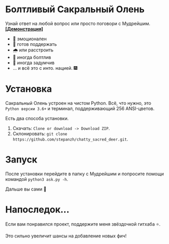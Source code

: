 # Болтливый Сакральный Олень
Узнай ответ на любой вопрос или просто поговори с Мудрейшим.
**[[Демонстрация]](https://raw.githubusercontent.com/stepanzh/chatty_sacred_deer/master/demo/banner.gif)**

- 🌈 эмоционален
- 🤝 готов поддержать
- 🌧️ или расстроить
- 💬 иногда болтлив
- 💭 иногда задумчив
- ... и всё это с инто. нацией. 🎆

# Установка
Сакральный Олень устроен на чистом Python. Всё, что нужно, это `Python версии 3.6+` и терминал, поддерживающий 256 ANSI-цветов.

Есть два способа установки.

1. Cкачать: `Clone or download -> Download ZIP`.
2. Склонировать: `git clone https://github.com/stepanzh/chatty_sacred_deer.git`.

# Запуск
После установки перейдите в папку с Мудрейшим и попросите помощи командой `python3 ask.py -h`.

Дальше вы сами 🙂

# Напоследок...

Если вам понравился проект, поддержите меня звёздочкой гитхаба ⭐.

Это сильно увеличит шансы на добавление новых фич!
